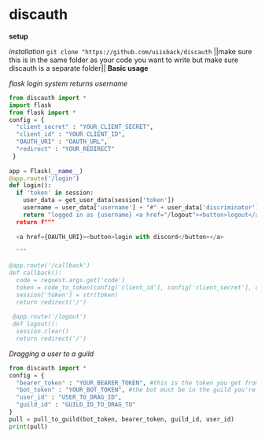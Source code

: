 # discauth
**setup**

*installation*
`git clone "https://github.com/uiisback/discauth`
||make sure this is in the same folder as your code you want to write but make
sure discauth is a separate folder||
**Basic usage**

*flask login system returns username*

```py
from discauth import *
import flask
from flask import *
config = {
  "client_secret" : "YOUR_CLIENT_SECRET",
  "client_id" : "YOUR CLIENT_ID",
  "OAUTH_URI" : "OAUTH_URL",
  "redirect" : "YOUR_REDIRECT"
 }
  
app = Flask(__name__)
@app.route('/login')
def login():
  if 'token' in session:
    user_data = get_user_data(session['token'])
    username = user_data['username'] + "#" + user_data['discriminator']
    return "logged in as {username} <a href="/logout"><button>logout</a></button>
  return f"""
  
  <a href={OAUTH_URI}><button>login with discord</button></a>
  
  """

@app.route('/callback')
def callback():
  code = request.args.get('code')
  token = code_to_token(config['client_id'], config['client_secret'], config['redirect'], config['code'])
  session['token'] = str(token)
  return redirect('/')
 
 @app.route('/logout')
 def logout():
  session.clear()
  return redirect('/')
  ```
  
*Dragging a user to a guild*
```py
from discauth import *
config = {
  "bearer_token" : "YOUR_BEARER_TOKEN", #this is the token you get from the code_to_token function
  "bot_token" : "YOUR_BOT_TOKEN", #the bot must be in the guild you're dragging to
  "user_id" : "USER_TO_DRAG_ID",
  "guild_id" : "GUILD_ID_TO_DRAG_TO"
} 
pull = pull_to_guild(bot_token, bearer_token, guild_id, user_id)
print(pull)
```





  

